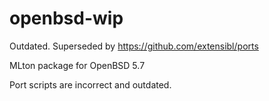 # openbsd-wip

Outdated. Superseded by https://github.com/extensibl/ports

MLton package for OpenBSD 5.7

Port scripts are incorrect and outdated.
